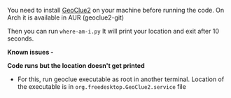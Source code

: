 You need to install [GeoClue2](http://www.freedesktop.org/wiki/Software/GeoClue/) on your machine before running the code.
On Arch it is available in AUR (geoclue2-git)

Then you can run `where-am-i.py`
It will print your location and exit after 10 seconds.

**Known issues -**

**Code runs but the location doesn't get printed**
- For this, run geoclue executable as root in another terminal. Location of the executable is in `org.freedesktop.GeoClue2.service` file
